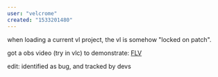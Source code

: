```yaml
---
user: "velcrome"
created: "1533201480"
---
```


when loading a current vl project, the vl is somehow "locked on patch".

got a obs video (try in vlc) to demonstrate: [FLV](https://drive.google.com/open?id=11lTSmOx-mhtT-r_BaoF1ub96VOFs1zTt)

edit: identified as bug, and tracked by devs
